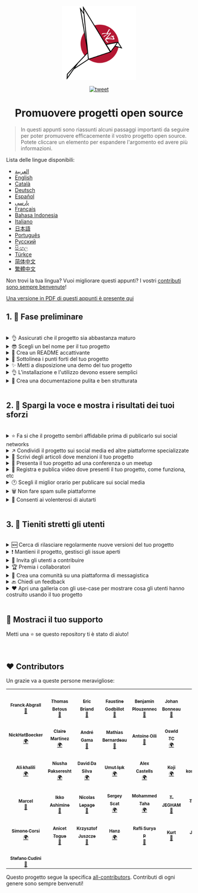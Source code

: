 <p align="center">
    <img alt="oss image" src="./imgs/zoss-logo.svg" height="200px" width="200px">
</p>

<p align="center">
  <a href="https://twitter.com/intent/tweet?text=How%20to%20promote%20your%20open-source%20projects%20@ZenikaOSS&url=https://github.com/zenika-open-source/open-source-promotion-cheat-sheet&hashtags=OpenSource,CheatSheet">
    <img alt="tweet" src="https://img.shields.io/twitter/url/https/twitter?label=Share%20on%20twitter&style=social" target="_blank" />
  </a>
</p>

<h1 align="center">Promuovere progetti open source</h1>

> In questi appunti sono riassunti alcuni passaggi importanti da seguire per poter promuovere efficacemente il vostro progetto open source. Potete cliccare un elemento per espandere l'argomento ed avere più informazioni.

Lista delle lingue disponibili:

- &lrm;[العربية](./README-ar.md)
- [English](./README.md)
- [Català](./README-ca.md)
- [Deutsch](./README-de.md)
- [Español](./README-es.md)
- [پارسی](./README-fa.md)
- [Français](./README-fr.md)
- [Bahasa Indonesia](./README-id.md)
- [Italiano](./README-it.md)
- [日本語](./README-jp.md)
- [Português](./README-pt.md)
- [Русский](./README-ru.md)
- [සිංහල](./README-si.md)
- [Türkçe](./README-tr.md)
- [简体中文](./README-zh-cn.md)
- [繁體中文](./README-zh-tw.md)

Non trovi la tua lingua? Vuoi migliorare questi appunti? I vostri [contributi sono sempre benvenute](./CONTRIBUTING.md)!

[Una versione in PDF di questi appunti è presente qui](./pdf/cheat-sheet.pdf)

## 1. 🎢  Fase preliminare

<br />

<details>
<summary>👌 Assicurati che il progetto sia abbastanza maturo</summary>
<p>

> Il tuo progetto deve essere abbastanza stabile e con un set minimo di feature per poter catturare l'attenzione dei visitatori.

</p>
</details>

<details>
<summary>😎 Scegli un bel nome per il tuo progetto</summary>
<p>

> Scegli un nome che si possa ricordare facilmente.

</p>
</details>

<details>
<summary>💅 Crea un README accattivante</summary>
<p>

> Il README è la prima cosa che i visitatori vedranno. Fallo semplice, accattivante e facile da leggere. [Qui una lista di README ben fatti](https://github.com/matiassingers/awesome-readme).

</p>
</details>

<details>
<summary>💪 Sottolinea i punti forti del tuo progetto</summary>
<p>

> Identifica i punti forti e fai in modo che siano tra le prime cose che gli utenti vedranno.

</p>
</details>

<details>
<summary>✨ Metti a disposizione una demo del tuo progetto</summary>
<p>

> I visitatori vorranno velocemente capire lo scopo del tuo progetto, come funziona e come usarlo. Preparare una demo è il modo più efficace per soddisfarli. Potrebbe essere:
>
> - Una GIF animata che mostra come funziona;
> - Un link ad una demo interattiva.

</p>
</details>

<details>
<summary>👌 L'installazione e l'utilizzo devono essere semplici</summary>
<p>

> Probabilmente perderai utenti se il tuo progetto non è user-friendly.

</p>
</details>

<details>
<summary>📘 Crea una documentazione pulita e ben strutturata</summary>
<p>

> Creare una buona documentazione è probabilmente la fase più importante. Se hai poco da documentare, puoi includerlo tutto nel tuo README. Altrimenti, probabilmente dovresti creare un sito web dedicato. Alcuni progetti open source come [vuepress](https://v1.vuepress.vuejs.org) possono aiutarti nel creare una documentazione pulita in maniera semplice.

 </p>
</details>

<br />

## 2. 📢 Spargi la voce e mostra i risultati dei tuoi sforzi

<br />

<details>
<summary>⭐ Fa si che il progetto sembri affidabile prima di publicarlo sui social networks</summary>
<p>

> Molti utenti controlleranno quante stelle ha il progetto  prima di considerare se usarlo. Un minimo numero di stelle fa sembra il tuo progetto più affidabile di uno con zero. Dovresti provare a chiedere alle persone che conosci di aiutarti supportando il tuo progetto prima di fare un annuncio publico sui social media.

</p>
</details>

<details>
<summary>↗️ Condividi il progetto sui social media ed altre piattaforme specializzate</summary>
<p>

> Racconta al mondo il tuo fantastico progetto! Publica sui social media e piattaforme specializzate:
>
> - [Twitter](https://twitter.com)
> - [Linkedin](https://www.linkedin.com/)
> - [Facebook](https://www.facebook.com/)
> - [Reddit](https://www.reddit.com/)
> - [Dev.to](https://dev.to/)
> - [Lobsters](https://lobste.rs/)
> - [Hacker News](https://news.ycombinator.com/)
> - [Product Hunt](https://www.producthunt.com/)
> - [Beta page](https://betapage.co/)
> - [Human Coders](https://news.humancoders.com/)

</p>
</details>

<details>
<summary>📃 Scrivi degli articoli dove menzioni il tuo progetto</summary>
<p>

> Scrivi degli articoli sul tuo progetto. Puoi parlare della stack tecnologica utilizzata, come funziona, i problemi che hai incontrato e risolto, etc. Publicalo su piattaforme specializzate:
>
> - [medium](https://medium.com/)
> - [dev.to](https://dev.to/)

</p>
</details>

<details>
<summary>🎤 Presenta il tuo progetto ad una conferenza o un meetup</summary>
<p>

> Presentare il tuo progetto ad una conferenza o un meetup è un buon modo per aumentarne la visibilità.

</p>
</details>

<details>
<summary>🎥 Registra e publica video dove presenti il tuo progetto, come funziona, etc</summary>
<p>

> Registrare un video non è un esercizio semplice, ma è probabilmente la maniera più efficace per rendere il tuo progetto famoso.

</p>
</details>

<details>
<summary>🕐 Scegli il miglior orario per publicare sui social media</summary>
<p>

> Non publicare durante le feste o i fine settimana. Di solito il miglior orario per publicare è in mezzo alla settimana.

</p>
</details>

<details>
<summary>🗑 Non fare spam sulle piattaforme</summary>
<p>

> Non publicare due volte (o più) sulla stessa piattaforma. Verrà considerato come spam e potrebbe generare pessima reputazione per il tuo progetto.

</p>
</details>

<details>
<summary>🔨 Consenti ai volenterosi di aiutarti</summary>
<p>

> Colleziona una serie di problemi semplici da risolvere per chi vuole cominciare a contribuire al tuo codice da zero.

</p>
</details>

<br />

## 3. 🤝 Tieniti stretti gli utenti

<br />

<details>
<summary>🆕 Cerca di rilasciare regolarmente nuove versioni del tuo progetto</summary>
<p>

> Mantieni e migliora il tuo progetto con nuove release e genera dei changelog.

</p>
</details>

<details>
<summary>❗ Mantieni il progetto, gestisci gli issue aperti</summary>
<p>

> Non lasciare issue aperti senza una risposta. Sii gentile cone le persone che hanno speso il loro tempo per aprirti un issue. 😉

</p>
</details>

<details>
<summary>🙏 Invita gli utenti a contribuire</summary>
<p>

> Un buon progetto è uno che ha una comunità e dei collaboratori. Fai sapere ai tuoi utenti che ti serve aiuto taggando alcuni issue con le label `contribution welcome` o `good first issue`. [Leggi di più sulle Label](https://help.github.com/en/articles/about-labels).

</p>
</details>

<details>
<summary>🏆 Premia i collaboratori</summary>
<p>

> Sii gentile con le persone che ti hanno aiutato! Alcuni progetti open source come [gatsby](https://github.com/gatsbyjs/gatsby) premiano i collaboratori con dei gadget. Se non puoi permetterlo, fai un post publico (su twitter o altre piattaforme) il contributo dato e menzionando l'autore ([qui un esempio di ringraziamento publico](https://twitter.com/FranckAbgrall/status/1139470547492978688)). Crea una sezione `Contributors` nel tuo README per ringraziare publicamente e mostrare gli autori nella tua documentazione o sito web. Di seguito alcuni esempi:
>
> - [vuepress (contributors README section)](https://github.com/vuejs/vuepress#code-contributors)
> - [Rythm.js (random highlighted contributor on demo page)](https://okazari.github.io/Rythm.js/)

</p>
</details>

<details>
<summary>💬 Crea una comunità su una piattaforma di messagistica</summary>
<p>

> Gli issue di github non sono spesso la maniera migliore per comunicare con i tuoi utenti. Se necessario utilizza altre piattaforme per discutere con loro, ad esempio:
>
> - [Discord](https://discord.com)
> - [Slack](https://slack.com)
> - [Gitter](https://gitter.im/)

</p>
</details>

<details>
<summary>🔙 Chiedi un feedback</summary>
<p>

> I feedback degli utenti sono la maniera migliore per migliorare il progetto. Probabilmetne hanno idee che renderanno migliore il tuo progetto.

</p>
</details>

<details>
<summary>❤️ Apri una galleria con gli use-case per mostrare cosa gli utenti hanno costruito usando il tuo progetto</summary>
<p>

> I visitatori crederanno di più al tuo progetto se vedranno degli use-case concreti e delle storie di successo, come ad esempio, [the vuepress gallery](https://vuepress.gallery/).

</p>
</details>

<br />

## 🙏 Mostraci il tuo supporto

Metti una ⭐️ se questo repository ti è stato di aiuto!

<br />

## ❤️ Contributors

Un grazie va a queste persone meravigliose:

<!-- ALL-CONTRIBUTORS-LIST:START - Do not remove or modify this section -->
<!-- prettier-ignore-start -->
<!-- markdownlint-disable -->
<table>
  <tr>
    <td align="center"><a href="https://www.franck-abgrall.me/"><img src="https://avatars3.githubusercontent.com/u/9840435?v=4?s=100" width="100px;" alt=""/><br /><sub><b>Franck Abgrall</b></sub></a><br /><a href="https://github.com/zenika-open-source/promote-open-source-project/commits?author=kefranabg" title="Documentation">📖</a></td>
    <td align="center"><a href="https://github.com/tbetous"><img src="https://avatars3.githubusercontent.com/u/4435536?v=4?s=100" width="100px;" alt=""/><br /><sub><b>Thomas Betous</b></sub></a><br /><a href="https://github.com/zenika-open-source/promote-open-source-project/commits?author=tbetous" title="Documentation">📖</a></td>
    <td align="center"><a href="https://github.com/ebriand"><img src="https://avatars1.githubusercontent.com/u/1011902?v=4?s=100" width="100px;" alt=""/><br /><sub><b>Eric Briand</b></sub></a><br /><a href="https://github.com/zenika-open-source/promote-open-source-project/commits?author=ebriand" title="Documentation">📖</a></td>
    <td align="center"><a href="https://github.com/FaustineG"><img src="https://avatars.githubusercontent.com/u/27639429?v=4?s=100" width="100px;" alt=""/><br /><sub><b>Faustine Godbillot</b></sub></a><br /><a href="https://github.com/zenika-open-source/promote-open-source-project/commits?author=FaustineG" title="Documentation">📖</a></td>
    <td align="center"><a href="https://myvirtualstorybook.com/"><img src="https://avatars1.githubusercontent.com/u/5747538?v=4?s=100" width="100px;" alt=""/><br /><sub><b>Benjamin Plouzennec</b></sub></a><br /><a href="https://github.com/zenika-open-source/promote-open-source-project/commits?author=Okazari" title="Documentation">📖</a></td>
    <td align="center"><a href="https://github.com/Zenigata"><img src="https://avatars1.githubusercontent.com/u/1022393?v=4?s=100" width="100px;" alt=""/><br /><sub><b>Johan Bonneau</b></sub></a><br /><a href="https://github.com/zenika-open-source/promote-open-source-project/commits?author=Zenigata" title="Documentation">📖</a></td>
    <td align="center"><a href="https://github.com/bpetetot"><img src="https://avatars3.githubusercontent.com/u/516360?v=4?s=100" width="100px;" alt=""/><br /><sub><b>Benjamin Petetot</b></sub></a><br /><a href="https://github.com/zenika-open-source/promote-open-source-project/commits?author=bpetetot" title="Documentation">📖</a></td>
  </tr>
  <tr>
    <td align="center"><a href="https://nick-hat-boecker.de"><img src="https://avatars0.githubusercontent.com/u/8366071?v=4?s=100" width="100px;" alt=""/><br /><sub><b>NickHatBoecker</b></sub></a><br /><a href="#translation-NickHatBoecker" title="Translation">🌍</a></td>
    <td align="center"><a href="https://github.com/Claire"><img src="https://avatars2.githubusercontent.com/u/5114096?v=4?s=100" width="100px;" alt=""/><br /><sub><b>Claire Martinez</b></sub></a><br /><a href="#translation-claire" title="Translation">🌍</a></td>
    <td align="center"><a href="https://hazeforum.com/"><img src="https://avatars2.githubusercontent.com/u/31011359?v=4?s=100" width="100px;" alt=""/><br /><sub><b>André Gama</b></sub></a><br /><a href="https://github.com/zenika-open-source/promote-open-source-project/commits?author=andregamma" title="Documentation">📖</a></td>
    <td align="center"><a href="https://github.com/mbernardeau"><img src="https://avatars0.githubusercontent.com/u/7049049?v=4?s=100" width="100px;" alt=""/><br /><sub><b>Mathias Bernardeau</b></sub></a><br /><a href="https://github.com/zenika-open-source/promote-open-source-project/commits?author=mbernardeau" title="Documentation">📖</a></td>
    <td align="center"><a href="https://github.com/Antoineoili"><img src="https://avatars1.githubusercontent.com/u/50737365?v=4?s=100" width="100px;" alt=""/><br /><sub><b>Antoine Oili</b></sub></a><br /><a href="https://github.com/zenika-open-source/promote-open-source-project/commits?author=Antoineoili" title="Documentation">📖</a></td>
    <td align="center"><a href="https://twitter.com/dev_oswld"><img src="https://avatars1.githubusercontent.com/u/40254158?v=4?s=100" width="100px;" alt=""/><br /><sub><b>Oswld TC</b></sub></a><br /><a href="#translation-dev-oswld" title="Translation">🌍</a></td>
    <td align="center"><a href="https://yizhiyue.me"><img src="https://avatars3.githubusercontent.com/u/8545277?v=4?s=100" width="100px;" alt=""/><br /><sub><b>Zhiyue Yi</b></sub></a><br /><a href="#translation-ZhiyueYi" title="Translation">🌍</a></td>
  </tr>
  <tr>
    <td align="center"><a href="https://github.com/aliruss"><img src="https://avatars3.githubusercontent.com/u/32896351?v=4?s=100" width="100px;" alt=""/><br /><sub><b>Ali khalili</b></sub></a><br /><a href="#translation-aliruss" title="Translation">🌍</a></td>
    <td align="center"><a href="https://pakseresht.eu/"><img src="https://avatars3.githubusercontent.com/u/9018054?v=4?s=100" width="100px;" alt=""/><br /><sub><b>Niusha Pakseresht</b></sub></a><br /><a href="#translation-niusha-paks" title="Translation">🌍</a></td>
    <td align="center"><a href="https://github.com/david-dasilva"><img src="https://avatars1.githubusercontent.com/u/372391?v=4?s=100" width="100px;" alt=""/><br /><sub><b>David Da Silva</b></sub></a><br /><a href="#translation-david-dasilva" title="Translation">🌍</a></td>
    <td align="center"><a href="http://umuts.info"><img src="https://avatars2.githubusercontent.com/u/3245166?v=4?s=100" width="100px;" alt=""/><br /><sub><b>Umut Işık</b></sub></a><br /><a href="#translation-umutphp" title="Translation">🌍</a></td>
    <td align="center"><a href="https://github.com/alextremp"><img src="https://avatars0.githubusercontent.com/u/20399660?v=4?s=100" width="100px;" alt=""/><br /><sub><b>Alex Castells</b></sub></a><br /><a href="#translation-alextremp" title="Translation">🌍</a></td>
    <td align="center"><a href="https://kojikoji.ga"><img src="https://avatars0.githubusercontent.com/u/474225?v=4?s=100" width="100px;" alt=""/><br /><sub><b>Koji</b></sub></a><br /><a href="#translation-koji" title="Translation">🌍</a></td>
    <td align="center"><a href="https://github.com/MasterBrian99"><img src="https://avatars0.githubusercontent.com/u/37585474?v=4?s=100" width="100px;" alt=""/><br /><sub><b>pasindu p konghawaththa</b></sub></a><br /><a href="#translation-MasterBrian99" title="Translation">🌍</a></td>
  </tr>
  <tr>
    <td align="center"><a href="http://adsoleware.com/"><img src="https://avatars.githubusercontent.com/u/40896559?v=4?s=100" width="100px;" alt=""/><br /><sub><b>Marcel</b></sub></a><br /><a href="https://github.com/zenika-open-source/promote-open-source-project/commits?author=hackthedev" title="Documentation">📖</a></td>
    <td align="center"><a href="https://bandism.net/"><img src="https://avatars.githubusercontent.com/u/22633385?v=4?s=100" width="100px;" alt=""/><br /><sub><b>Ikko Ashimine</b></sub></a><br /><a href="https://github.com/zenika-open-source/promote-open-source-project/commits?author=eltociear" title="Documentation">📖</a></td>
    <td align="center"><a href="https://github.com/nlepage"><img src="https://avatars.githubusercontent.com/u/19571875?v=4?s=100" width="100px;" alt=""/><br /><sub><b>Nicolas Lepage</b></sub></a><br /><a href="#maintenance-nlepage" title="Maintenance">🚧</a></td>
    <td align="center"><a href="https://github.com/sergey-scat"><img src="https://avatars.githubusercontent.com/u/31442538?v=4?s=100" width="100px;" alt=""/><br /><sub><b>Sergey Scat</b></sub></a><br /><a href="#translation-sergey-scat" title="Translation">🌍</a></td>
    <td align="center"><a href="https://github.com/JustE3saR"><img src="https://avatars.githubusercontent.com/u/62352949?v=4?s=100" width="100px;" alt=""/><br /><sub><b>Mohammed Taha</b></sub></a><br /><a href="#translation-JustE3saR" title="Translation">🌍</a></td>
    <td align="center"><a href="https://github.com/Tazminia"><img src="https://avatars.githubusercontent.com/u/41241424?v=4?s=100" width="100px;" alt=""/><br /><sub><b>T. JEGHAM</b></sub></a><br /><a href="https://github.com/zenika-open-source/promote-open-source-project/pulls?q=is%3Apr+reviewed-by%3ATazminia" title="Reviewed Pull Requests">👀</a></td>
    <td align="center"><a href="https://github.com/Tarektouati"><img src="https://avatars.githubusercontent.com/u/19335073?v=4?s=100" width="100px;" alt=""/><br /><sub><b>Tarek Touati</b></sub></a><br /><a href="https://github.com/zenika-open-source/promote-open-source-project/pulls?q=is%3Apr+reviewed-by%3ATarektouati" title="Reviewed Pull Requests">👀</a></td>
  </tr>
  <tr>
    <td align="center"><a href="https://github.com/simonecorsi"><img src="https://avatars.githubusercontent.com/u/5617452?v=4?s=100" width="100px;" alt=""/><br /><sub><b>Simone Corsi</b></sub></a><br /><a href="#translation-simonecorsi" title="Translation">🌍</a></td>
    <td align="center"><a href="https://github.com/atogue"><img src="https://avatars.githubusercontent.com/u/5642182?v=4?s=100" width="100px;" alt=""/><br /><sub><b>Anicet Togue</b></sub></a><br /><a href="https://github.com/zenika-open-source/promote-open-source-project/pulls?q=is%3Apr+reviewed-by%3Aatogue" title="Reviewed Pull Requests">👀</a></td>
    <td align="center"><a href="https://www.linkedin.com/in/krzysztof-juszcze-01b395118/"><img src="https://avatars.githubusercontent.com/u/17763895?v=4?s=100" width="100px;" alt=""/><br /><sub><b>Krzysztof Juszcze</b></sub></a><br /><a href="https://github.com/zenika-open-source/promote-open-source-project/commits?author=Gerappa92" title="Documentation">📖</a></td>
    <td align="center"><a href="https://godot.id/"><img src="https://avatars.githubusercontent.com/u/40712686?v=4?s=100" width="100px;" alt=""/><br /><sub><b>Hanz</b></sub></a><br /><a href="#translation-HanzCEO" title="Translation">🌍</a></td>
    <td align="center"><a href="https://github.com/RSurya99"><img src="https://avatars.githubusercontent.com/u/73375663?v=4?s=100" width="100px;" alt=""/><br /><sub><b>Rafli Surya P</b></sub></a><br /><a href="https://github.com/zenika-open-source/promote-open-source-project/commits?author=RSurya99" title="Documentation">📖</a></td>
    <td align="center"><a href="https://github.com/kurt-liao"><img src="https://avatars.githubusercontent.com/u/32745146?v=4?s=100" width="100px;" alt=""/><br /><sub><b>Kurt</b></sub></a><br /><a href="https://github.com/zenika-open-source/promote-open-source-project/commits?author=kurt-liao" title="Documentation">📖</a></td>
    <td align="center"><a href="https://youtube.com/channel/UCp7-e58oTMBArfCeiSooISA"><img src="https://avatars.githubusercontent.com/u/88363421?v=4?s=100" width="100px;" alt=""/><br /><sub><b>JumperBot_</b></sub></a><br /><a href="https://github.com/zenika-open-source/promote-open-source-project/commits?author=JumperBot" title="Documentation">📖</a></td>
  </tr>
<tr>
    <td align="center"><a href="https://github.com/stefanocudini"><img src="https://avatars.githubusercontent.com/u/47107?v=4?s=100" width="100px;" alt=""/><br /><sub><b>Stefano Cudini</b></sub></a><br /><a href="#translation-stefanocudini" title="Documentation">📖</a></td>
    
  </tr>
</table>

<!-- markdownlint-restore -->
<!-- prettier-ignore-end -->

<!-- ALL-CONTRIBUTORS-LIST:END -->

Questo progetto segue la specifica [all-contributors](https://github.com/all-contributors/all-contributors). Contributi di ogni genere sono sempre benvenuti!
